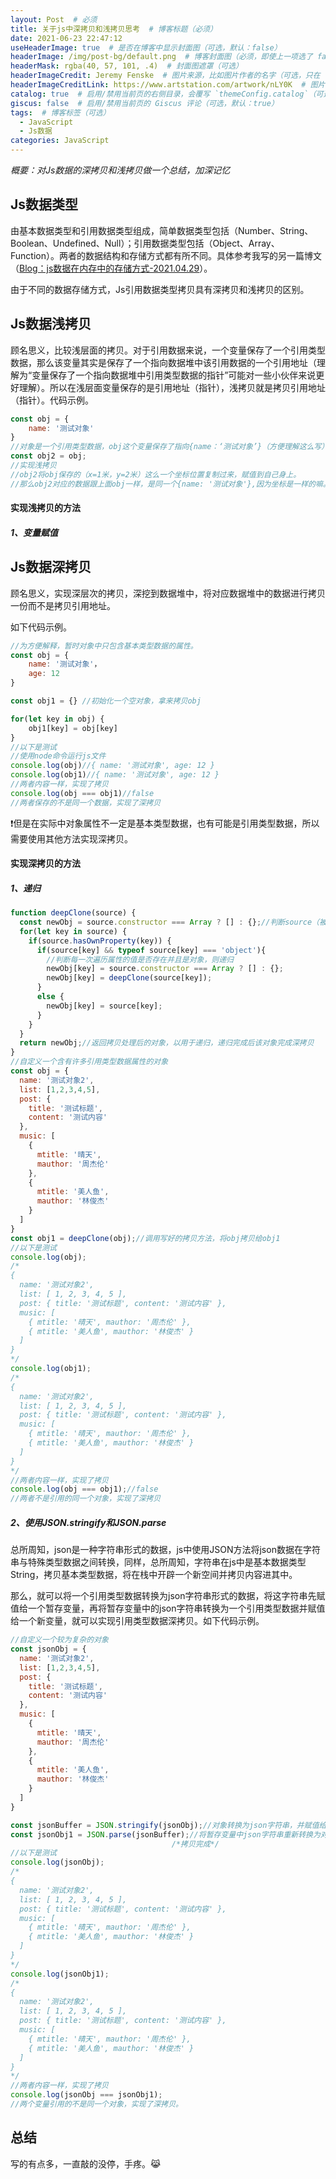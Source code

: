 ```yaml
---
layout: Post  # 必须
title: 关于js中深拷贝和浅拷贝思考  # 博客标题（必须）
date: 2021-06-23 22:47:12
useHeaderImage: true  # 是否在博客中显示封面图（可选，默认：false）
headerImage: /img/post-bg/default.png  # 博客封面图（必须，即使上一项选了 false，因为图片也需要在首页显示）
headerMask: rgba(40, 57, 101, .4)  # 封面图遮罩（可选）
headerImageCredit: Jeremy Fenske  # 图片来源，比如图片作者的名字（可选，只在 "useHeaderImage: true" 时有效）
headerImageCreditLink: https://www.artstation.com/artwork/nLY0K  # 图片来源的链接（可选，只在 "useHeaderImage: true" 时有效）
catalog: true  # 启用/禁用当前页的右侧目录，会覆写 `themeConfig.catalog`（可选，默认：true）
giscus: false  # 启用/禁用当前页的 Giscus 评论（可选，默认：true）
tags:  # 博客标签（可选）
  - JavaScript
  - Js数据
categories: JavaScript
---
```


*概要：对Js数据的深拷贝和浅拷贝做一个总结，加深记忆*

<!--more-->

## Js数据类型

由基本数据类型和引用数据类型组成，简单数据类型包括（Number、String、Boolean、Undefined、Null）；引用数据类型包括（Object、Array、Function）。两者的数据结构和存储方式都有所不同。具体参考我写的另一篇博文（[Blog：js数据在内存中的存储方式-2021.04.29](https://szq233.github.io/2021/04/29/js%E6%95%B0%E6%8D%AE%E5%9C%A8%E5%86%85%E5%AD%98%E4%B8%AD%E7%9A%84%E5%AD%98%E5%82%A8%E6%96%B9%E5%BC%8F/#more)）。

由于不同的数据存储方式，Js引用数据类型拷贝具有深拷贝和浅拷贝的区别。

## Js数据浅拷贝

顾名思义，比较浅层面的拷贝。对于引用数据来说，一个变量保存了一个引用类型数据，那么该变量其实是保存了一个指向数据堆中该引用数据的一个引用地址（理解为“变量保存了一个指向数据堆中引用类型数据的指针”可能对一些小伙伴来说更好理解）。所以在浅层面变量保存的是引用地址（指针），浅拷贝就是拷贝引用地址（指针）。代码示例。

```javascript
const obj = {
	name: '测试对象'
}
//对象是一个引用类型数据，obj这个变量保存了指向{name：‘测试对象’}（方便理解这么写）这个对象的引用地址，这个引用地址是该数据在数据堆中位置，比如我拿二维坐标模拟，现在存的是（x=1米，y=2米）。
const obj2 = obj;
//实现浅拷贝
//obj2将obj保存的（x=1米，y=2米）这么一个坐标位置复制过来，赋值到自己身上。
//那么obj2对应的数据跟上面obj一样，是同一个{name: '测试对象'},因为坐标是一样的嘛。
```

#### 实现浅拷贝的方法

##### 1、变量赋值

## Js数据深拷贝

顾名思义，实现深层次的拷贝，深挖到数据堆中，将对应数据堆中的数据进行拷贝一份而不是拷贝引用地址。

如下代码示例。

```javascript
//为方便解释，暂时对象中只包含基本类型数据的属性。
const obj = {
	name: '测试对象'，
    age: 12
}

const obj1 = {} //初始化一个空对象，拿来拷贝obj

for(let key in obj) {
	obj1[key] = obj[key]
}
//以下是测试
//使用node命令运行js文件
console.log(obj)//{ name: '测试对象', age: 12 }
console.log(obj1)//{ name: '测试对象', age: 12 }
//两者内容一样，实现了拷贝
console.log(obj === obj1)//false
//两者保存的不是同一个数据，实现了深拷贝
```

:exclamation:但是在实际中对象属性不一定是基本类型数据，也有可能是引用类型数据，所以需要使用其他方法实现深拷贝。

#### 实现深拷贝的方法

##### 1、递归

```javascript
function deepClone(source) {
  const newObj = source.constructor === Array ? [] : {};//判断source（被拷贝目标）是数组还是对象
  for(let key in source) {
    if(source.hasOwnProperty(key)) {
      if(source[key] && typeof source[key] === 'object'){
        //判断每一次遍历属性的值是否存在并且是对象，则递归
        newObj[key] = source.constructor === Array ? [] : {};
        newObj[key] = deepClone(source[key]);
      }
      else {
        newObj[key] = source[key];
      }
    }
  }
  return newObj;//返回拷贝处理后的对象，以用于递归，递归完成后该对象完成深拷贝
}
//自定义一个含有许多引用类型数据属性的对象
const obj = {
  name: '测试对象2',
  list: [1,2,3,4,5],
  post: {
    title: '测试标题',
    content: '测试内容'
  },
  music: [
    {
      mtitle: '晴天',
      mauthor: '周杰伦'
    },
    {
      mtitle: '美人鱼',
      mauthor: '林俊杰'
    }
  ]
}
const obj1 = deepClone(obj);//调用写好的拷贝方法，将obj拷贝给obj1
//以下是测试
console.log(obj);
/*
{
  name: '测试对象2',
  list: [ 1, 2, 3, 4, 5 ],
  post: { title: '测试标题', content: '测试内容' },
  music: [
    { mtitle: '晴天', mauthor: '周杰伦' },
    { mtitle: '美人鱼', mauthor: '林俊杰' }
  ]
}
*/
console.log(obj1);
/*
{
  name: '测试对象2',
  list: [ 1, 2, 3, 4, 5 ],
  post: { title: '测试标题', content: '测试内容' },
  music: [
    { mtitle: '晴天', mauthor: '周杰伦' },
    { mtitle: '美人鱼', mauthor: '林俊杰' }
  ]
}
*/
//两者内容一样，实现了拷贝
console.log(obj === obj1);//false
//两者不是引用的同一个对象，实现了深拷贝
```

##### 2、使用JSON.stringify和JSON.parse

总所周知，json是一种字符串形式的数据，js中使用JSON方法将json数据在字符串与特殊类型数据之间转换，同样，总所周知，字符串在js中是基本数据类型String，拷贝基本类型数据，将在栈中开辟一个新空间并拷贝内容进其中。

那么，就可以将一个引用类型数据转换为json字符串形式的数据，将这字符串先赋值给一个暂存变量，再将暂存变量中的json字符串转换为一个引用类型数据并赋值给一个新变量，就可以实现引用类型数据深拷贝。如下代码示例。

```javascript
//自定义一个较为复杂的对象
const jsonObj = {
  name: '测试对象2',
  list: [1,2,3,4,5],
  post: {
    title: '测试标题',
    content: '测试内容'
  },
  music: [
    {
      mtitle: '晴天',
      mauthor: '周杰伦'
    },
    {
      mtitle: '美人鱼',
      mauthor: '林俊杰'
    }
  ]
}

const jsonBuffer = JSON.stringify(jsonObj);//对象转换为json字符串，并赋值给一个暂时存储用的变量。
const jsonObj1 = JSON.parse(jsonBuffer);//将暂存变量中json字符串重新转换为对象，并赋值给一个新的变量。
									/*拷贝完成*/
//以下是测试
console.log(jsonObj);
/*
{
  name: '测试对象2',
  list: [ 1, 2, 3, 4, 5 ],
  post: { title: '测试标题', content: '测试内容' },
  music: [
    { mtitle: '晴天', mauthor: '周杰伦' },
    { mtitle: '美人鱼', mauthor: '林俊杰' }
  ]
}
*/
console.log(jsonObj1);
/*
{
  name: '测试对象2',
  list: [ 1, 2, 3, 4, 5 ],
  post: { title: '测试标题', content: '测试内容' },
  music: [
    { mtitle: '晴天', mauthor: '周杰伦' },
    { mtitle: '美人鱼', mauthor: '林俊杰' }
  ]
}
*/
//两者内容一样，实现了拷贝
console.log(jsonObj === jsonObj1);
//两个变量引用的不是同一个对象，实现了深拷贝。
```

## 总结

写的有点多，一直敲的没停，手疼。:joy_cat: